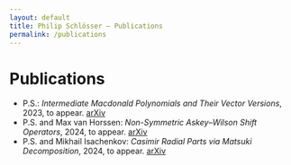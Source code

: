 ```yaml
---
layout: default
title: Philip Schlösser – Publications
permalink: /publications
---
```

# Publications
* P.S.: *Intermediate Macdonald Polynomials and Their Vector Versions*, 2023,
to appear. [arXiv][intermediate]
* P.S. and Max van Horssen: *Non-Symmetric Askey–Wilson Shift Operators*, 2024,
to appear. [arXiv][nsso]
* P.S. and Mikhail Isachenkov: *Casimir Radial Parts via Matsuki Decomposition*, 2024, to appear. [arXiv][matsuki]

[intermediate]: https://arxiv.org/abs/2310.17362
[nsso]: https://arxiv.org/abs/2412.03169
[matsuki]: https://arxiv.org/abs/2412.19681
